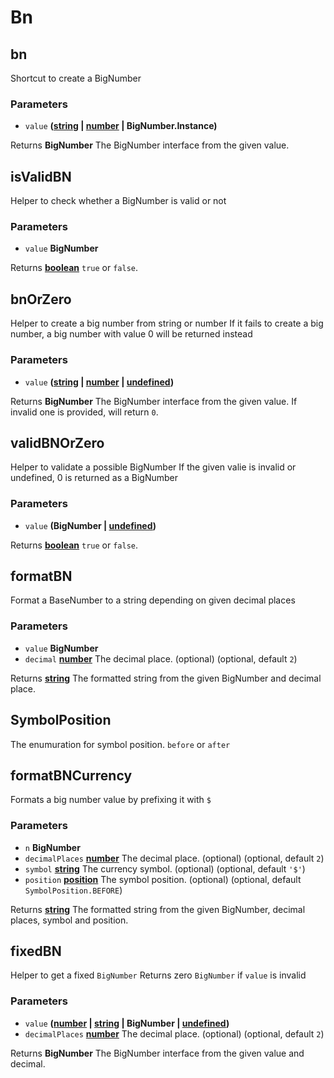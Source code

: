 # Bn

<!-- Generated by documentation.js. Update this documentation by updating the source code. -->

## bn

Shortcut to create a BigNumber

### Parameters

-   `value` **([string][1] \| [number][2] \| BigNumber.Instance)** 

Returns **BigNumber** The BigNumber interface from the given value.

## isValidBN

Helper to check whether a BigNumber is valid or not

### Parameters

-   `value` **BigNumber** 

Returns **[boolean][3]** `true` or `false`.

## bnOrZero

Helper to create a big number from string or number
If it fails to create a big number, a big number with value 0 will be returned instead

### Parameters

-   `value` **([string][1] \| [number][2] \| [undefined][4])** 

Returns **BigNumber** The BigNumber interface from the given value. If invalid one is provided, will return `0`.

## validBNOrZero

Helper to validate a possible BigNumber
If the given valie is invalid or undefined, 0 is returned as a BigNumber

### Parameters

-   `value` **(BigNumber \| [undefined][4])** 

Returns **[boolean][3]** `true` or `false`.

## formatBN

Format a BaseNumber to a string depending on given decimal places

### Parameters

-   `value` **BigNumber** 
-   `decimal` **[number][2]** The decimal place. (optional) (optional, default `2`)

Returns **[string][1]** The formatted string from the given BigNumber and decimal place.

## SymbolPosition

The enumuration for symbol position.
`before` or `after`

## formatBNCurrency

Formats a big number value by prefixing it with `$`

### Parameters

-   `n` **BigNumber** 
-   `decimalPlaces` **[number][2]** The decimal place. (optional) (optional, default `2`)
-   `symbol` **[string][1]** The currency symbol. (optional) (optional, default `'$'`)
-   `position` **[position][5]** The symbol position. (optional) (optional, default `SymbolPosition.BEFORE`)

Returns **[string][1]** The formatted string from the given BigNumber, decimal places, symbol and position.

## fixedBN

Helper to get a fixed `BigNumber`
Returns zero `BigNumber` if `value` is invalid

### Parameters

-   `value` **([number][2] \| [string][1] \| BigNumber \| [undefined][4])** 
-   `decimalPlaces` **[number][2]** The decimal place. (optional) (optional, default `2`)

Returns **BigNumber** The BigNumber interface from the given value and decimal.

[1]: https://developer.mozilla.org/docs/Web/JavaScript/Reference/Global_Objects/String

[2]: https://developer.mozilla.org/docs/Web/JavaScript/Reference/Global_Objects/Number

[3]: https://developer.mozilla.org/docs/Web/JavaScript/Reference/Global_Objects/Boolean

[4]: https://developer.mozilla.org/docs/Web/JavaScript/Reference/Global_Objects/undefined

[5]: https://developer.mozilla.org/docs/Web/API/Position

